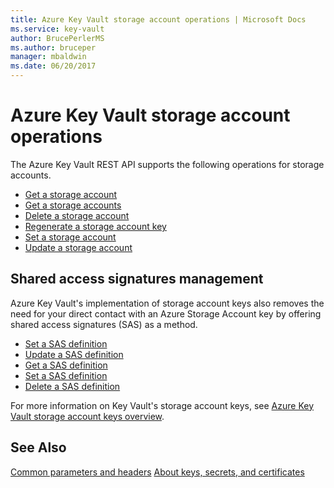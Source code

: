 ```yaml
---
title: Azure Key Vault storage account operations | Microsoft Docs
ms.service: key-vault
author: BrucePerlerMS
ms.author: bruceper
manager: mbaldwin
ms.date: 06/20/2017
---
```

# Azure Key Vault storage account operations

The Azure Key Vault REST API supports the following operations for storage accounts.

- [Get a storage account](xref:keyvault.getstorageaccount)
- [Get a storage accounts](xref:keyvault.getstorageaccounts)
- [Delete a storage account](xref:keyvault.deletestorageaccount)
- [Regenerate a storage account key](xref:keyvault.regeneratestorageaccountkey)
- [Set a storage account](xref:keyvault.setstorageaccount)
- [Update a storage account](xref:keyvault.updatestorageaccount)

## Shared access signatures management

Azure Key Vault's implementation of storage account keys also removes the need for your direct contact with an Azure Storage Account key by offering shared access signatures (SAS) as a method.

- [Set a SAS definition](xref:keyvault.setsasdefinition)
- [Update a SAS definition](xref:keyvault.updatesasdefinition)
- [Get a SAS definition](xref:keyvault.getsasdefinition)
- [Set a SAS definition](xref:keyvault.setsasdefinition)
- [Delete a SAS definition](xref:keyvault.deletesasdefinition)

For more information on Key Vault's storage account keys, see [Azure Key Vault storage account keys overview](https://docs.microsoft.com/azure/key-vault/key-vault-ovw-storage-keys).

## See Also
[Common parameters and headers](common-parameters-and-headers.md)
[About keys, secrets, and certificates](about-keys--secrets-and-certificates.md)

